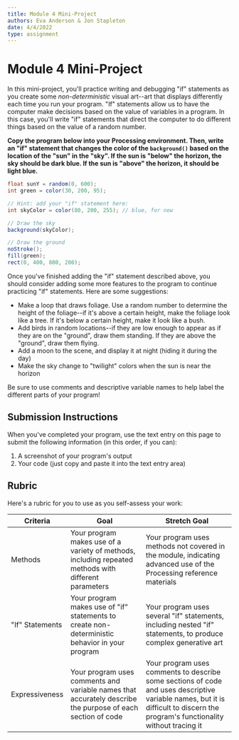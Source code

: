 ```yaml
---
title: Module 4 Mini-Project
authors: Eva Anderson & Jon Stapleton
date: 4/4/2022
type: assignment
---
```


<!-- ::youtube[A video explaining the mini-project]{#oXmKJ_tYg34} -->

# Module 4 Mini-Project

In this mini-project, you'll practice writing and debugging "if" statements as you create some *non-deterministic* visual art--art that displays differently each time you run your program. "If" statements allow us to have the computer make decisions based on the value of variables in a program. In this case, you'll write "if" statements that direct the computer to do different things based on the value of a random number.

**Copy the program below into your Processing environment. Then, write an "if" statement that changes the color of the `background()` based on the location of the "sun" in the "sky". If the sun is "below" the horizon, the sky should be dark blue. If the sun is "above" the horizon, it should be light blue.**

```java
float sunY = random(0, 600);
int green = color(30, 200, 95);

// Hint: add your "if" statement here:
int skyColor = color(80, 200, 255); // blue, for now

// Draw the sky
background(skyColor);

// Draw the ground
noStroke();
fill(green);
rect(0, 400, 800, 200);
```

Once you've finished adding the "if" statement described above, you should consider adding some more features to the program to continue practicing "if" statements. Here are some suggestions:

* Make a loop that draws foliage. Use a random number to determine the height of the foliage--if it's above a certain height, make the foliage look like a tree. If it's below a certain height, make it look like a bush.
* Add birds in random locations--if they are low enough to appear as if they are on the "ground", draw them standing. If they are above the "ground", draw them flying.
* Add a moon to the scene, and display it at night (hiding it during the day)
* Make the sky change to "twilight" colors when the sun is near the horizon

Be sure to use comments and descriptive variable names to help label the different parts of your program!

## Submission Instructions

When you've completed your program, use the text entry on this page to submit the following information (in this order, if you can):

1. A screenshot of your program's output
2. Your code (just copy and paste it into the text entry area)

## Rubric

Here's a rubric for you to use as you self-assess your work:

| Criteria  | Goal | Stretch Goal |
| --------- | -------- | ---------- |
| Methods   | Your program makes use of a variety of methods, including repeated methods with different parameters | Your program uses methods not covered in the module, indicating advanced use of the Processing reference materials |
| "If" Statements | Your program makes use of "if" statements to create non-deterministic behavior in your program | Your program uses several "if" statements, including nested "if" statements, to produce complex generative art |
| Expressiveness  | Your program uses comments and variable names that accurately describe the purpose of each section of code | Your program uses comments to describe some sections of code and uses descriptive variable names, but it is difficult to discern the program's functionality without tracing it | Your program either does not include any comments, or the comments sometimes fail to accurately describe the code; variable names are arbitrary or misleadingly named |